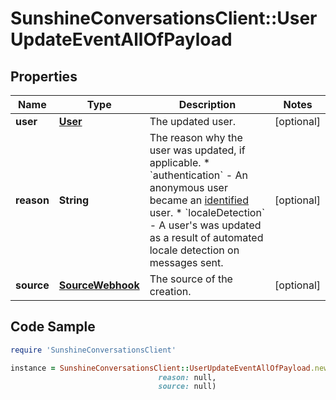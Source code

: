 # SunshineConversationsClient::UserUpdateEventAllOfPayload

## Properties

Name | Type | Description | Notes
------------ | ------------- | ------------- | -------------
**user** | [**User**](User.md) | The updated user. | [optional] 
**reason** | **String** | The reason why the user was updated, if applicable. * &#x60;authentication&#x60; - An anonymous user became an [identified](https://docs.smooch.io/guide/intro-to-users/) user. * &#x60;localeDetection&#x60; - A user&#39;s was updated as a result of automated locale detection on messages sent.  | [optional] 
**source** | [**SourceWebhook**](SourceWebhook.md) | The source of the creation. | [optional] 

## Code Sample

```ruby
require 'SunshineConversationsClient'

instance = SunshineConversationsClient::UserUpdateEventAllOfPayload.new(user: null,
                                 reason: null,
                                 source: null)
```



